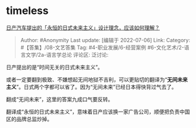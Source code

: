 # timeless
[日产汽车提出的「永恒的日式未来主义」设计理念，应该如何理解？](https://www.zhihu.com/question/527575542/answer/2438172463)

> Author: #Anonymity
> Last update: [编辑于 2022-07-06]
> Link:
> Category: #【答集】/08-文艺答集
> Tag: #4-职业发展/6-经营案例 #6-文化艺术/2-语言文学/2a-语言学总论 
> 评论区:
> 泛讨论:

日产提出的是“时间无关的日式未来主义”。

或者一定要翻到极致、不嫌想起无间地狱不吉利，可以更贴切的翻译为“**无间未来主义**”。日式两个字都可以省了。因为“无间未来”已经日本得快背过气去了。

翻成“无间未来”，这里的答案九成口气要反转。

翻译成“永恒的日式未来主义”，意味着日产应该换一家广告公司，顺便把负责中国区的品牌总监炒掉。
